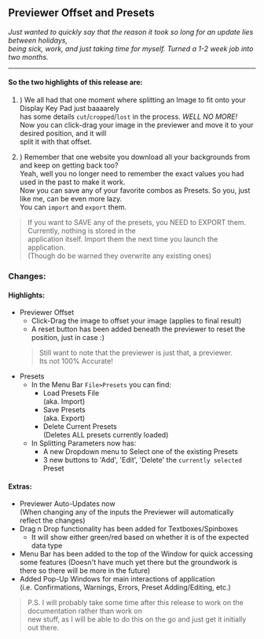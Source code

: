 ## Previewer Offset and Presets
_Just wanted to quickly say that the reason it took so long for an update lies between holidays,  
being sick, work, and just taking time for myself. Turned a 1-2 week job into two months._

---

#### So the two highlights of this release are:

1. ) We all had that one moment where splitting an Image to fit onto your Display Key Pad just baaaarely  
has some details `cut`/`cropped`/`lost` in the process. _WELL NO MORE!_  
Now you can click-drag your image in the previewer and move it to your desired position, and it will  
split it with that offset.

2. ) Remember that one website you download all your backgrounds from and keep on getting back too?  
Yeah, well you no longer need to remember the exact values you had used in the past to make it work.  
Now you can save any of your favorite combos as Presets. So you, just like me, can be even more lazy.  
You can `import` and `export` them.
> If you want to SAVE any of the presets, you NEED to EXPORT them. Currently, nothing is stored in the  
> application itself. Import them the next time you launch the application.  
> (Though do be warned they overwrite any existing ones)


### Changes:
#### Highlights:
- Previewer Offset
  - Click-Drag the image to offset your image (applies to final result)
  - A reset button has been added beneath the previewer to reset the position, just in case :)
  >   Still want to note that the previewer is just that, a previewer.  
  >   Its not 100% Accurate!
- Presets
   - In the Menu Bar `File>Presets` you can find:
     - Load Presets File  
       (aka. Import)
     - Save Presets  
       (aka. Export)
     - Delete Current Presets  
       (Deletes ALL presets currently loaded)
   - In Splitting Parameters now has:
     - A new Dropdown menu to Select one of the existing Presets
     - 3 new buttons to 'Add', 'Edit', 'Delete' the `currently selected` Preset

#### Extras:
- Previewer Auto-Updates now  
  (When changing any of the inputs the Previewer will automatically reflect the changes)
- Drag n Drop functionality has been added for Textboxes/Spinboxes
  - It will show either green/red based on whether it is of the expected data type
- Menu Bar has been added to the top of the Window for quick accessing some features 
  (Doesn't have much yet there but the groundwork is there so there will be more in the future)
- Added Pop-Up Windows for main interactions of application  
  (i.e. Confirmations, Warnings, Errors, Preset Adding/Editing, etc.)

> P.S. I will probably take some time after this release to work on the documentation rather than work on  
> new stuff, as I will be able to do this on the go and just get it initially out there.